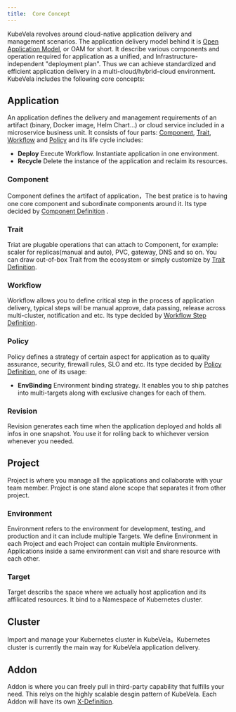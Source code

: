 ```yaml
---
title:  Core Concept
---
```


KubeVela revolves around cloud-native application delivery and management scenarios. The application delivery model behind it is [Open Application Model](../platform-engineers/oam/oam-model), or OAM for short. It describe various components and  operation required for application as a unified, and Infrastructure-independent "deployment plan". Thus we can achieve standardized and efficient application delivery in a multi-cloud/hybrid-cloud environment. KubeVela includes the following core concepts:

## Application

An application defines the delivery and management requirements of an artifact (binary, Docker image, Helm Chart...) or cloud service included in a microservice business unit. It consists of four parts: [Component](#Component), [Trait](#Trait), [Workflow](#Workflow) and [Policy](#Policy) and its life cycle includes:

- <b>Deploy</b> Execute Workflow. Instantiate application in one environment.
- <b>Recycle</b> Delete the instance of the application and reclaim its resources.

### Component

Component defines the artifact of application，The best pratice is to having one core component and subordinate components around it. Its type decided by [Component Definition](../platform-engineers/oam/x-definition#componentdefinition) .

### Trait

Triat are plugable operations that can attach to Component, for example: scaler for replicas(manual and auto), PVC, gateway, DNS and so on. You can draw out-of-box Trait from the ecosystem or simply customize by [Trait Definition](../platform-engineers/oam/x-definition#traitdefinition).

### Workflow

Workflow allows you to define critical step in the process of application delivery, typical steps will be manual approve, data passing, release across multi-cluster, notification and etc. Its type decided by [Workflow Step Definition](../platform-engineers/oam/x-definition#workflowstepdefinition).

### Policy

Policy defines a strategy of certain aspect for application as to quality assurance, security, firewall rules, SLO and etc. Its type decided by [Policy Definition](../platform-engineers/oam/x-definition#policydefinition), one of its usage:

- <b>EnvBinding</b> Environment binding strategy. It enables you to ship patches into multi-targets along with exclusive changes for each of them.

### Revision

Revision generates each time when the application deployed and holds all infos in one snapshot. You use it for rolling back to whichever version whenever you needed.

## Project

Project is where you manage all the applications and collaborate with your team member. Project is one stand alone scope that separates it from other project.

### Environment

Environment refers to the environment for development, testing, and production and it can include multiple Targets. We define Environment in each Project and each Project can contain multiple Environments. Applications inside a same environment can visit and share resource with each other.

### Target

Target describs the space where we actually host application and its affilicated resources. It bind to a Namespace of Kubernetes cluster.

## Cluster

Import and manage your Kubernetes cluster in KubeVela。Kubernetes cluster is currently the main way for KubeVela application delivery.

## Addon

Addon is where you can freely pull in third-party capability that fulfills your need. This relys on the highly scalable desgin pattern of KubeVela. Each Addon will have its own [X-Definition](../platform-engineers/oam/x-definition).